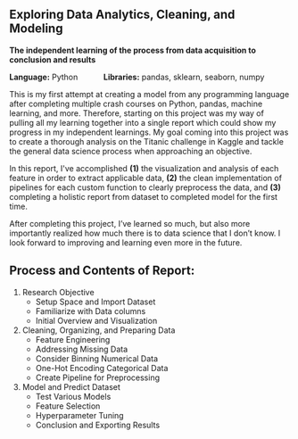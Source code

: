 ## Exploring Data Analytics, Cleaning, and Modeling
**The independent learning of the process from data acquisition to conclusion and results** <br/>

**Language:** Python &emsp;&emsp;&emsp;**Libraries:** pandas, sklearn, seaborn, numpy

This is my first attempt at creating a model from any programming language after completing multiple crash courses on Python, pandas, machine learning, and more. Therefore, starting on this project was my way of pulling all my learning together into a single report which could show my progress in my independent learnings. My goal coming into this project was to create a thorough analysis on the Titanic challenge in Kaggle and tackle the general data science process when approaching an objective.

In this report, I've accomplished **(1)** the visualization and analysis of each feature in order to extract applicable data, **(2)**  the clean implementation of pipelines for each custom function to clearly preprocess the data, and **(3)** completing a holistic report from dataset to completed model for the first time.

After completing this project, I’ve learned so much, but also more importantly realized how much there is to data science that I don’t know. I look forward to improving and learning even more in the future.

## **Process and Contents of Report:**
1. Research Objective
    - Setup Space and Import Dataset
    - Familiarize with Data columns
    - Initial Overview and Visualization
2. Cleaning, Organizing, and Preparing Data
    - Feature Engineering
    - Addressing Missing Data
    - Consider Binning Numerical Data
    - One-Hot Encoding Categorical Data
    - Create Pipeline for Preprocessing
3. Model and Predict Dataset
    - Test Various Models
    - Feature Selection
    - Hyperparameter Tuning
    - Conclusion and Exporting Results
